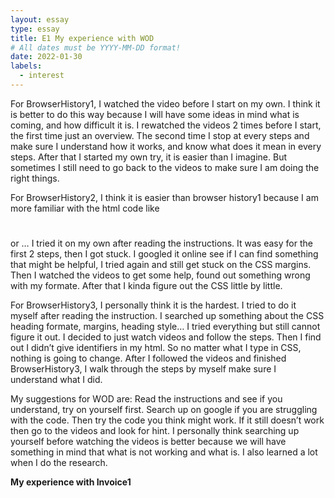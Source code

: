 ```yaml
---
layout: essay
type: essay
title: E1 My experience with WOD
# All dates must be YYYY-MM-DD format!
date: 2022-01-30
labels:
  - interest
---
```


For BrowserHistory1, I watched the video before I start on my own. I think it is better to do this way because I will have some ideas in mind what is coming, and how difficult it is. I rewatched the videos 2 times before I start, the first time just an overview. The second time I stop at every steps and make sure I understand how it works, and know what does it mean in every steps. After that I started my own try, it is easier than I imagine. But sometimes I still need to go back to the videos to make sure I am doing the right things.

For BrowserHistory2, I think it is easier than browser history1 because I am more familiar with the html code like <h1></h1> or <body></body>… I tried it on my own after reading the instructions. It was easy for the first 2 steps, then I got stuck. I googled it online see if I can find something that might be helpful, I tried again and still get stuck on the CSS margins. Then I watched the videos to get some help, found out something wrong with my formate. After that I kinda figure out the CSS little by little. 

For BrowserHistory3, I personally think it is the hardest. I tried to do it myself after reading the instruction. I searched up something about the CSS heading formate, margins, heading style… I tried everything but still cannot figure it out. I decided to just watch videos and follow the steps. Then I find out I didn’t give identifiers in my html. So no matter what I type in CSS, nothing is going to change. After I followed the videos and finished BrowserHistory3, I walk through the steps by myself make sure I understand what I did.

My suggestions for WOD are: Read the instructions and see if you understand, try on yourself first. Search up on google if you are struggling with the code. Then try the code you think might work. If it still doesn’t work then go to the videos and look for hint. I personally think searching up yourself before watching the videos is better because we will have something in mind that what is not working and what is. I also learned a lot when I do the research.

**My experience with Invoice1**


